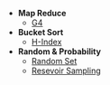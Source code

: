 - **Map Reduce**
  - [G4](https://leetcode.com/discuss/post/6104391/google-l4-phone-screen-sep-2024-reject-b-acr1/)
- **Bucket Sort**
  - [H-Index](https://leetcode.com/problems/h-index/description/)
- **Random & Probability**
  - [Random Set](https://leetcode.com/problems/insert-delete-getrandom-o1)
  - [Resevoir Sampling]()
